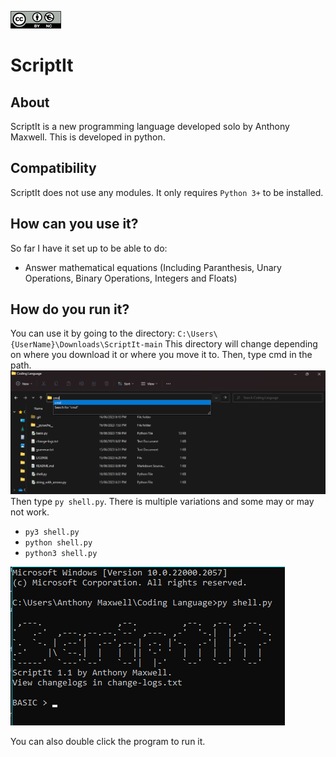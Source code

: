 ![alt text](license.png "LICENSE: Licensed under CC BY-NC License.")
# ScriptIt
## About
ScriptIt is a new programming language developed solo by Anthony Maxwell. This is developed in python.
## Compatibility
ScriptIt does not use any modules. It only requires `Python 3+` to be installed.
## How can you use it?
So far I have it set up to be able to do:
- Answer mathematical equations (Including Paranthesis, Unary Operations, Binary Operations, Integers and Floats)
## How do you run it?
You can use it by going to the directory:
`C:\Users\{UserName}\Downloads\ScriptIt-main`
This directory will change depending on where you download it or where you move it to. Then, type cmd in the path.
![alt text](cmd.png "Figure 1: Open command prompt in windows")
Then type `py shell.py`. There is multiple variations and some may or may not work.
- `py3 shell.py`
- `python shell.py`
- `python3 shell.py`

![alt text](terminal.png "Figure 2: Run Program via Terminal")

You can also double click the program to run it.

